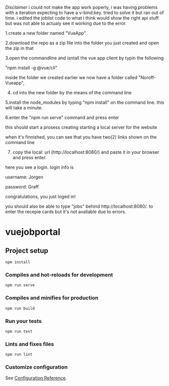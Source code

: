 *Disclaimer*
i could not make the app work poperly, i was having problems with a iteration expecting to have a v-bind:key. tried to solve it but ran out of time. i edited the joblist code to what i think would show the right api stuff but was not able to actualy see it working due to the error.

1.create a new folder named "VueApp"

2.download the repo as a zip file into the folder you just created and open the zip in that 

3.open the commandline and isntall the vue app client by typin the following

"npm install -g @vue/cli"

 inside the folder we created earlier we now have a folder called "Noroff-Vueapp", 

4. cd into the new folder by the means of the command line

5.install the node_modules by typing "npm install" on the command line. this will take a minute.

6.enter the "npm run serve" command and press enter

this should start a prosess creating starting a local server for the website

when it's finnished, you can see that you have two(2) links shown on the command line

7. copy the local: url (http://localhost:8080/) and paste it in your browser and press enter.


here you see a login. login info is

username: Jorgen

password: Graff


congratulations, you just loged in!

you should also be able to type "jobs" behind http://localhost:8080/. to enter the recepie cards but it's not avaliable due to errors.



# vuejobportal

## Project setup
```
npm install
```

### Compiles and hot-reloads for development
```
npm run serve
```

### Compiles and minifies for production
```
npm run build
```

### Run your tests
```
npm run test
```

### Lints and fixes files
```
npm run lint
```

### Customize configuration
See [Configuration Reference](https://cli.vuejs.org/config/).
